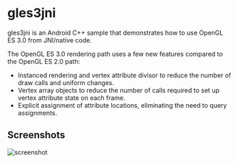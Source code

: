 # gles3jni

gles3jni is an Android C++ sample that demonstrates how to use OpenGL ES 3.0
from JNI/native code.

The OpenGL ES 3.0 rendering path uses a few new features compared to the OpenGL
ES 2.0 path:

- Instanced rendering and vertex attribute divisor to reduce the number of draw
  calls and uniform changes.
- Vertex array objects to reduce the number of calls required to set up vertex
  attribute state on each frame.
- Explicit assignment of attribute locations, eliminating the need to query
  assignments.

## Screenshots

![screenshot](screenshot.png)
